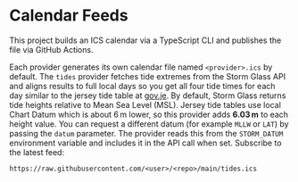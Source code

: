 # Calendar Feeds

This project builds an ICS calendar via a TypeScript CLI and publishes the file via GitHub Actions.

Each provider generates its own calendar file named `<provider>.ics` by default.
The `tides` provider fetches tide extremes from the Storm Glass API and aligns
results to full local days so you get all four tide times for each day similar
to the jersey tide table at [gov.je](https://www.gov.je/weather/tidetimes/).
By default, Storm Glass returns tide heights relative to Mean Sea Level (MSL).
Jersey tide tables use local Chart Datum which is about 6 m lower, so this
provider adds **6.03 m** to each height value. You can request a different datum
(for example `MLLW` or `LAT`) by passing the `datum` parameter. The provider
reads this from the `STORM_DATUM` environment variable and includes it in the
API call when set.
Subscribe to the latest feed:

```
https://raw.githubusercontent.com/<user>/<repo>/main/tides.ics
```
